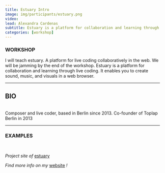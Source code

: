 ```yaml
---
title: Estuary Intro
image: img/participants/estuary.png
video:
lead: Alexandra Cardenas
subtitle: Estuary is a platform for collaboration and learning through live coding.
categories: [workshop]
---
```


### WORKSHOP

I will teach estuary. A platform for live coding collaboratively in the web.
We will be jamming by the end of the workshop.
Estuary is a platform for collaboration and learning through live coding.
It enables you to create sound, music, and visuals in a web browser.

---

## BIO
<br>
Composer and live coder, based in Berlin since 2013. Co-founder of Toplap Berlin in 2013

---

### EXAMPLES

<br>

*Project site of* <a href="https://github.com/dktr0/estuary" target="_blank">estuary</a>

*Find more info on my* <a href="https://alexandracardenas.com/" target="_blank">website</a> *!*
